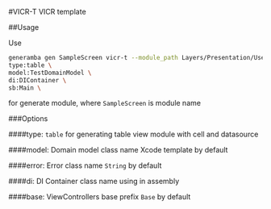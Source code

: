 #VICR-T
VICR template 


##Usage

Use  
```sh
generamba gen SampleScreen vicr-t --module_path Layers/Presentation/UserStroies/Main/ --custom_parameters \
type:table \
model:TestDomainModel \
di:DIContainer \
sb:Main \
``` 
for generate module, where `SampleScreen` is module name


###Options

####type: 
`table` for generating table view module with cell and datasource

####model:
Domain model class name Xcode template by default
 
####error: 
Error class name `String` by default

####di: 
DI Container class name using in assembly

####base: 
ViewControllers base prefix `Base` by default


